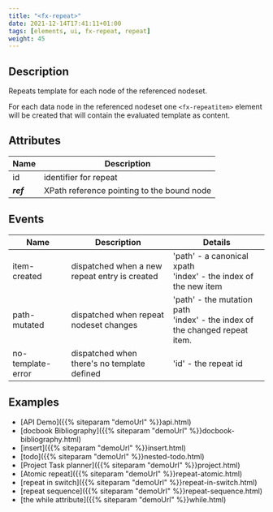 ```yaml
---
title: "<fx-repeat>"
date: 2021-12-14T17:41:11+01:00
tags: [elements, ui, fx-repeat, repeat]
weight: 45
---
```


## Description

Repeats template for each node of the referenced nodeset.

For each data node in the referenced nodeset one `<fx-repeatitem>` element
will be created that will contain the evaluated template as content.


## Attributes

| Name | Description | 
|------|-------------| 
| id | identifier for repeat |
| ***ref*** | XPath reference pointing to the bound node | - |

## Events

| Name | Description | Details
|------|-------------|--- |
| item-created | dispatched when a new repeat entry is created | 'path' - a canonical xpath <br> 'index' - the index of the new item |
| path-mutated | dispatched when repeat nodeset changes | 'path' - the mutation path <br> 'index' - the index of the changed repeat item.
| no-template-error | dispatched when there's no template defined | 'id' - the repeat id |


## Examples

* [API Demo]({{% siteparam "demoUrl" %}}api.html)
* [docbook Bibliography]({{% siteparam "demoUrl" %}}docbook-bibliography.html)
* [insert]({{% siteparam "demoUrl" %}}insert.html)
* [todo]({{% siteparam "demoUrl" %}}nested-todo.html)
* [Project Task planner]({{% siteparam "demoUrl" %}}project.html)
* [Atomic repeat]({{% siteparam "demoUrl" %}}repeat-atomic.html)
* [repeat in switch]({{% siteparam "demoUrl" %}}repeat-in-switch.html)
* [repeat sequence]({{% siteparam "demoUrl" %}}repeat-sequence.html)
* [the while attribute]({{% siteparam "demoUrl" %}}while.html)



